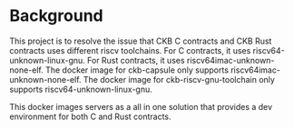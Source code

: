 # Background
This project is to resolve the issue that CKB C contracts and CKB Rust contracts uses different riscv toolchains.
For C contracts, it uses riscv64-unknown-linux-gnu.
For Rust contracts, it uses riscv64imac-unknown-none-elf.
The docker image for ckb-capsule only supports riscv64imac-unknown-none-elf.
The docker image for ckb-riscv-gnu-toolchain only supports riscv64-unknown-linux-gnu.

This docker images servers as a all in one solution that provides a dev environment for both C and Rust contracts.
